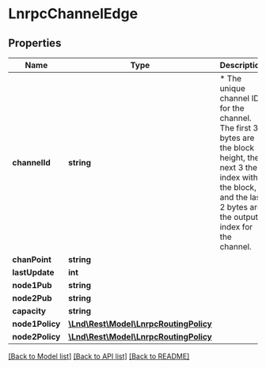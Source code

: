 # LnrpcChannelEdge

## Properties
Name | Type | Description | Notes
------------ | ------------- | ------------- | -------------
**channelId** | **string** | * The unique channel ID for the channel. The first 3 bytes are the block height, the next 3 the index within the block, and the last 2 bytes are the output index for the channel. | [optional] 
**chanPoint** | **string** |  | [optional] 
**lastUpdate** | **int** |  | [optional] 
**node1Pub** | **string** |  | [optional] 
**node2Pub** | **string** |  | [optional] 
**capacity** | **string** |  | [optional] 
**node1Policy** | [**\Lnd\Rest\Model\LnrpcRoutingPolicy**](LnrpcRoutingPolicy.md) |  | [optional] 
**node2Policy** | [**\Lnd\Rest\Model\LnrpcRoutingPolicy**](LnrpcRoutingPolicy.md) |  | [optional] 

[[Back to Model list]](../README.md#documentation-for-models) [[Back to API list]](../README.md#documentation-for-api-endpoints) [[Back to README]](../README.md)


